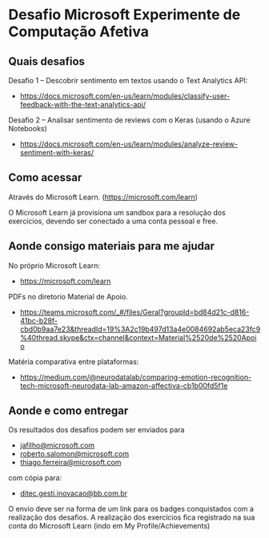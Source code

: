 # Desafio Microsoft Experimente de Computação Afetiva

## Quais desafios
Desafio 1 – Descobrir sentimento em textos usando o Text Analytics API:
- https://docs.microsoft.com/en-us/learn/modules/classify-user-feedback-with-the-text-analytics-api/

Desafio 2 – Analisar sentimento de reviews com o Keras (usando o Azure Notebooks)
- https://docs.microsoft.com/en-us/learn/modules/analyze-review-sentiment-with-keras/

## Como acessar
Através do Microsoft Learn. (https://microsoft.com/learn)

O Microsoft Learn já provisiona um sandbox para a resolução dos exercícios, devendo ser conectado a uma conta pessoal e free.

## Aonde consigo materiais para me ajudar
No próprio Microsoft Learn:
- https://microsoft.com/learn

PDFs no diretorio Material de Apoio.
- https://teams.microsoft.com/_#/files/Geral?groupId=bd84d21c-d816-41bc-b28f-cbd0b9aa7e23&threadId=19%3A2c19b497d13a4e0084692ab5eca23fc9%40thread.skype&ctx=channel&context=Material%2520de%2520Apoio

Matéria comparativa entre plataformas:
- https://medium.com/@neurodatalab/comparing-emotion-recognition-tech-microsoft-neurodata-lab-amazon-affectiva-cb1b00fd5f1e

## Aonde e como entregar
Os resultados dos desafios podem ser enviados para
- jafilho@microsoft.com
- roberto.salomon@microsoft.com
- thiago.ferreira@microsoft.com

com cópia para:
- ditec.gesti.inovacao@bb.com.br

O envio deve ser na forma de um link para os badges conquistados com a realização dos desafios. A realização dos exercícios fica registrado na sua conta do Microsoft Learn (indo em My Profile/Achievements)
